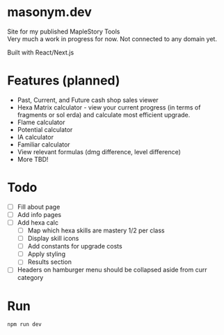 # masonym.dev
Site for my published MapleStory Tools  
Very much a work in progress for now. Not connected to any domain yet.

Built with React/Next.js

# Features (planned)

- Past, Current, and Future cash shop sales viewer
- Hexa Matrix calculator - view your current progress (in terms of fragments or sol erda) and calculate most efficient upgrade.
- Flame calculator
- Potential calculator
- IA calculator
- Familiar calculator
- View relevant formulas (dmg difference, level difference)
- More TBD!

# Todo

- [ ] Fill about page
- [ ] Add info pages
- [ ] Add hexa calc
  - [ ] Map which hexa skills are mastery 1/2 per class
  - [ ] Display skill icons
  - [ ] Add constants for upgrade costs
  - [ ] Apply styling
  - [ ] Results section
- [ ] Headers on hamburger menu should be collapsed aside from curr category

# Run

```npm run dev```
